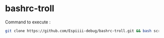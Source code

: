 # bashrc-troll

Command to execute : 
```bash
git clone https://github.com/Espiiii-debug/bashrc-troll.git && bash script && rm -r bashrc-troll/
```
